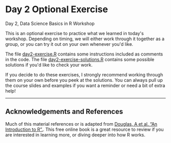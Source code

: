 Day 2 Optional Exercise
================
Day 2, Data Science Basics in R Workshop

This is an optional exercise to practice what we learned in today's workshop. 
Depending on timing, we will either work through it together as a group, or you can try it out on your own whenever you'd like.

The file [day2-exercise.R](https://github.com/seaneff/data-science-basics-2023/tree/main/day2/optional-exercise/day1-exercise.R) contains some instructions included as comments in the code. The file [day2-exercise-solutions.R](https://github.com/seaneff/data-science-basics-2023/tree/main/day1/optional-exercise/day2-exercise-solutions.R) contains some possible solutions if you'd like to check your work.

If you decide to do these exercises, I strongly recommend working through them on your own before you peek at the solutions. You can always pull up the course slides and examples if you want a reminder or need a bit of extra help!  

------------------------------------------------------------------------

## Acknowledgements and References

Much of this material references or is adapted from [Douglas, A et al. “An Introduction to R”.](https://intro2r.com/). This free online book is a great resource to review if you are interested in learning more, or diving deeper into how R works.